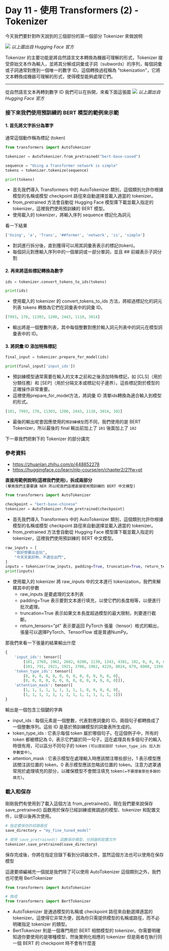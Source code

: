 # Day 11 - 使用 Transformers (2) - Tokenizer

今天我們要針對昨天說到的三個部份的第一個部分 Tokenizer 來做說明

![](C:\Users\User\Pictures\tokenizer.png)
_以上圖出自 Hugging Face 官方_

Tokenizer 的主要功能是將自然語言文本轉換為機器可理解的形式，Tokenizer 接受原始文本作為輸入，並將其分解成詞彙或子詞（subwords）的序列，每個詞彙或子詞通常對應到一個唯一的數字 ID。這個轉換過程稱為 "tokenization"，它將文本轉換成機器可理解的形式，使得模型能夠處理它們。

---

從自然語言文本再轉到數字 ID 我們可以在拆開，來看下面這張圖
![](C:\Users\User\Pictures\tokenizer_2.png)
_以上圖出自 Hugging Face 官方_

### 接下來我們使用預訓練的 BERT 模型的範例來示範
#### 1. 首先將文字拆分為單字

通常這個動作稱為標記 (token)
```python
from transformers import AutoTokenizer

tokenizer = AutoTokenizer.from_pretrained("bert-base-cased")

sequence = "Using a Transformer network is simple"
tokens = tokenizer.tokenize(sequence)

print(tokens)
```
- 首先我們導入 Transformers 中的 AutoTokenizer 類別，這個類別允許你根據模型的名稱或模型 checkpoint 路徑來自動選擇並載入適當的 tokenizer。
- from_pretrained 方法會自動從 Hugging Face 模型庫下載並載入指定的 tokenizer，這裡我們使用預訓練的 BERT 模型。
- 使用載入的 tokenizer，將輸入序列 sequence 標記化為詞元

看一下結果
```python
['Using', 'a', 'Trans', '##former', 'network', 'is', 'simple']
```
- 對詞進行拆分後，直到獲得可以用其詞彙表表示的標記(token)。
- 每個詞元對應輸入序列中的一個單詞或一部分單詞，並且 ## 前綴表示子詞分割

#### 2. 再來將這些標記轉換為數字

```python
ids = tokenizer.convert_tokens_to_ids(tokens)

print(ids)
```
- 使用載入的 tokenizer 的 convert_tokens_to_ids 方法，將經過標記化的詞元列表 tokens 轉換為它們在詞彙表中的詞彙 ID。

```python
[7993, 170, 11303, 1200, 2443, 1110, 3014]
```
- 輸出將是一個整數列表，其中每個整數對應於輸入詞元列表中的詞元在模型詞彙表中的 ID。

#### 3. 將詞彙 ID 添加特殊標記


```python
final_input = tokenizer.prepare_for_model(ids)

print(final_input['input_ids'])
```
- 預訓練模型通常需要在輸入的文本之前和之後添加特殊標記，如 [CLS]（用於分類任務）和 [SEP]（用於分隔文本或標記句子邊界）。這些標記對於模型的正確操作非常重要。
- 這裡使用prepare_for_model方法，將詞彙 ID 清單ids轉換為適合輸入到模型的形式。

```python
[101, 7993, 170, 11303, 1200, 2443, 1110, 3014, 102]
```
- 最後的輸出呢會因應使用的`預訓練模型`而不同，我們使用的是 BERT Tokenizer，所以最後的 final 輸出前加上了 `101` 後面加上了 `102`

下一章我們把剩下的 Tokenizer 的部分講完

### 參考資料
- <https://zhuanlan.zhihu.com/p/448852278>
- <https://huggingface.co/learn/nlp-course/en/chapter2/2?fw=pt>


**直接用範例說明(這裡我們使用)，拆成兩部分**  
`(畢竟我們主要要講 NER 所以呢我們這裡直接使用預訓練的 BERT 中文模型)`


```python
from transformers import AutoTokenizer

checkpoint = "bert-base-chinese"
tokenizer = AutoTokenizer.from_pretrained(checkpoint)
```
- 首先我們導入 Transformers 中的 AutoTokenizer 類別，這個類別允許你根據模型的名稱或模型 checkpoint 路徑來自動選擇並載入適當的 tokenizer。
- from_pretrained 方法會自動從 Hugging Face 模型庫下載並載入指定的 tokenizer，這裡我們使用預訓練的 BERT 中文模型。


```python
raw_inputs = [
    "我好想要出去玩",
    "今天天氣好熱，不適合出門",
]
inputs = tokenizer(raw_inputs, padding=True, truncation=True, return_tensors="pt")
print(inputs)
```
- 使用載入的 tokenizer 將 raw_inputs 中的文本進行 tokenization，我們來解釋其中的參數
    - raw_inputs 是要處理的文本列表
    - padding=True 表示要對文本進行填充，以使它們的長度相等，以便進行批次處理。
    - truncation=True 表示如果文本長度超過模型的最大限制，則要進行截斷。
    - return_tensors="pt" 表示要返回 PyTorch 張量（tensor）格式的輸出，張量可以選擇PyTorch、TensorFlow 或是普通NumPy。

那我們來看一下張量的結果輸出什麼
```python
{
    'input_ids': tensor([
        [101, 2769, 1962, 2682, 6206, 1139, 1343, 4381, 102, 0, 0, 0, 0, 0],
        [101, 791, 1921, 1921, 3706, 1962, 4229, 8024, 679, 6900, 1394, 1139, 7271, 102]]), 
    'token_type_ids': tensor([
        [0, 0, 0, 0, 0, 0, 0, 0, 0, 0, 0, 0, 0, 0],
        [0, 0, 0, 0, 0, 0, 0, 0, 0, 0, 0, 0, 0, 0]]),
    'attention_mask': tensor([
        [1, 1, 1, 1, 1, 1, 1, 1, 1, 0, 0, 0, 0, 0],
        [1, 1, 1, 1, 1, 1, 1, 1, 1, 1, 1, 1, 1, 1]])
}
```
輸出是一個包含三個鍵的字典
- input_ids : 每個元素是一個整數，代表對應詞彙的 ID。兩個句子都轉換成了一個整數序列。這些 ID 是基於預訓練模型的詞彙表所生成的。
- token_type_ids : 它表示每個 token 屬於哪個句子。在這個例子中，所有的 token 都被標記為 0，表示它們屬於同一句子。這在處理具有多個句子的輸入時很有用，可以區分不同句子的 token `(可以提前設好 token_type_ids 加入到參數當中)`。
- attention_mask : 它表示模型在處理輸入時應該關注哪些部分。1 表示模型應該關注該位置的 token，0 表示模型應該忽略該位置的 token。注意力遮罩通常用於處理填充的部分，以確保模型不會關注填充 token`(=不要理會那些多餘的填充)`。

### 載入和保存

剛剛我們有使用到了載入這個方法 from_pretrained()，現在我們要來說保存 save_pretrained() 函数用於保存已經訓練或微調過的模型、tokenizer 和配置文件，以便以後再次使用。
```python
# 指定要保存的目錄路徑
save_directory = "my_fine_tuned_model"

# 使用 save_pretrained() 函數保存模型、分詞器和配置文件
tokenizer.save_pretrained(save_directory)
```
保存完成後，你將在指定目錄下看到分詞器文件，當然這個方法也可以使用在保存模型

這邊要順編補充一個就是我們除了可以使用 AutoTokenizer 這個類別之外，我們也可使用 BertTokenizer
```python
from transformers import AutoTokenizer

# 換成
from transformers import BertTokenizer
```
- AutoTokenizer 是通過模型的名稱或 checkpoint 路徑來自動選擇適當的 tokenizer。這使得它非常方便，因為你只需提供模型的名稱或路徑，而不必明確指定 tokenizer 的類型。
- BertTokenizer 則是一個專門用於 BERT 相關模型的 tokenizer。你需要明確知道你要使用的是哪種模型，然後實例化相應的 tokenizer
但是兩者在執行同一個 BERT 的 checkpoint 時不會有什麼差



